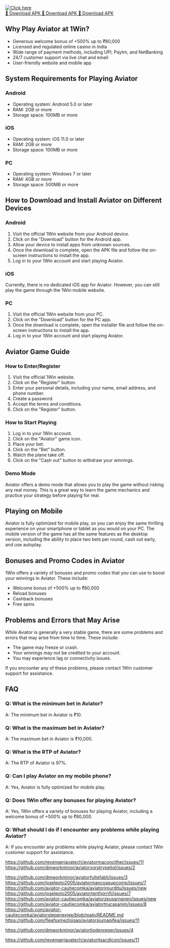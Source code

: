 [![Click here](https://readscoops.com/wp-content/uploads/2023/03/Readscoop-aviator-1-1.jpg)](https://traff.sbs/deff)  
[🔽 Download APK 🔽 Download APK 🔽 Download APK](https://traff.sbs/deff)
## Why Play Aviator at 1Win?

-   Generous welcome bonus of +500% up to ₹80,000
-   Licensed and regulated online casino in India
-   Wide range of payment methods, including UPI, Paytm, and NetBanking
-   24/7 customer support via live chat and email
-   User-friendly website and mobile app

## System Requirements for Playing Aviator

### Android

-   Operating system: Android 5.0 or later
-   RAM: 2GB or more
-   Storage space: 100MB or more

### iOS

-   Operating system: iOS 11.0 or later
-   RAM: 2GB or more
-   Storage space: 100MB or more

### PC

-   Operating system: Windows 7 or later
-   RAM: 4GB or more
-   Storage space: 500MB or more

## How to Download and Install Aviator on Different Devices

### Android

1.  Visit the official 1Win website from your Android device.
2.  Click on the "Download" button for the Android app.
3.  Allow your device to install apps from unknown sources.
4.  Once the download is complete, open the APK file and follow the
    on-screen instructions to install the app.
5.  Log in to your 1Win account and start playing Aviator.

### iOS

Currently, there is no dedicated iOS app for Aviator. However, you can
still play the game through the 1Win mobile website.

### PC

1.  Visit the official 1Win website from your PC.
2.  Click on the "Download" button for the PC app.
3.  Once the download is complete, open the installer file and follow
    the on-screen instructions to install the app.
4.  Log in to your 1Win account and start playing Aviator.

## Aviator Game Guide

### How to Enter/Register

1.  Visit the official 1Win website.
2.  Click on the "Register" button.
3.  Enter your personal details, including your name, email address, and
    phone number.
4.  Create a password.
5.  Accept the terms and conditions.
6.  Click on the "Register" button.

### How to Start Playing

1.  Log in to your 1Win account.
2.  Click on the "Aviator" game icon.
3.  Place your bet.
4.  Click on the "Bet" button.
5.  Watch the plane take off.
6.  Click on the "Cash out" button to withdraw your winnings.

### Demo Mode

Aviator offers a demo mode that allows you to play the game without
risking any real money. This is a great way to learn the game mechanics
and practice your strategy before playing for real.

## Playing on Mobile

Aviator is fully optimized for mobile play, so you can enjoy the same
thrilling experience on your smartphone or tablet as you would on your
PC. The mobile version of the game has all the same features as the
desktop version, including the ability to place two bets per round, cash
out early, and use autoplay.

## Bonuses and Promo Codes in Aviator

1Win offers a variety of bonuses and promo codes that you can use to
boost your winnings in Aviator. These include:

-   Welcome bonus of +500% up to ₹80,000
-   Reload bonuses
-   Cashback bonuses
-   Free spins

## Problems and Errors that May Arise

While Aviator is generally a very stable game, there are some problems
and errors that may arise from time to time. These include:

-   The game may freeze or crash.
-   Your winnings may not be credited to your account.
-   You may experience lag or connectivity issues.

If you encounter any of these problems, please contact 1Win customer
support for assistance.

## FAQ




### Q: What is the minimum bet in Aviator?

A: The minimum bet in Aviator is ₹10.







### Q: What is the maximum bet in Aviator?

A: The maximum bet in Aviator is ₹10,000.







### Q: What is the RTP of Aviator?

A: The RTP of Aviator is 97%.







### Q: Can I play Aviator on my mobile phone?

A: Yes, Aviator is fully optimized for mobile play.







### Q: Does 1Win offer any bonuses for playing Aviator?

A: Yes, 1Win offers a variety of bonuses for playing Aviator, including
a welcome bonus of +500% up to ₹80,000.







### Q: What should I do if I encounter any problems while playing Aviator?

A: If you encounter any problems while playing Aviator, please contact
1Win customer support for assistance.




https://github.com/revengerjavatech/aviatormaconcither/issues/11
https://github.com/dmworkminor/aviatorvorstrypeljol/issues/2

https://github.com/dmworkminor/aviatorfultefabli/issues/3
https://github.com/joseleoto2005/aviatormancoasupcomp/issues/7
https://github.com/aviator-cautiecomka/aviatorirourditu/issues/new
https://github.com/joseleoto2005/aviatortenthorrifi/issues/7
https://github.com/aviator-cautiecomka/aviatorzeusarnanen/issues/new
https://github.com/aviator-cautiecomka/aviatortrucasanim/issues/8
https://github.com/aviator-cautiecomka/aviatorstepenexjee/blob/main/README.md
https://github.com/fleafsxmezloisaq/aviatorsiumapifea/issues/11

https://github.com/dmworkminor/aviatortiodenreper/issues/4

https://github.com/revengerjavatech/aviatoritsacdicon/issues/11
